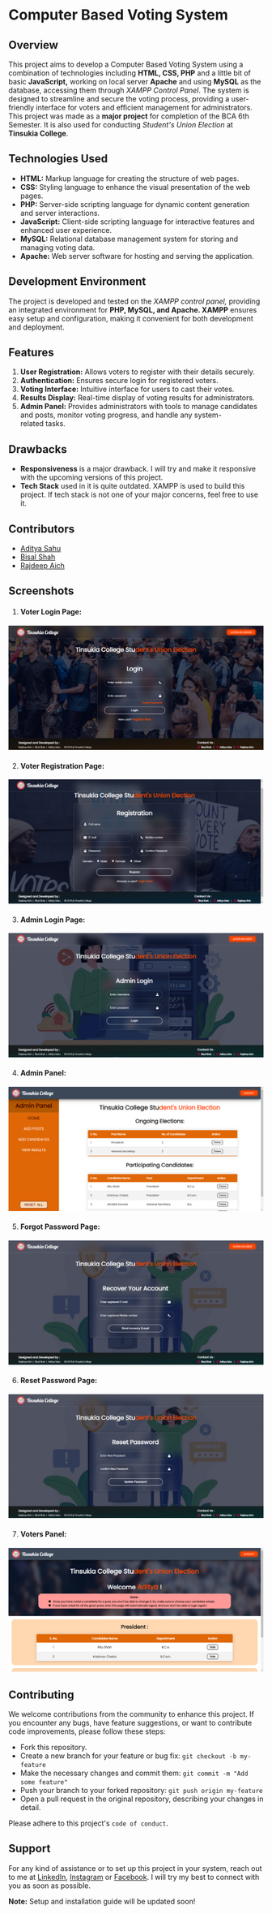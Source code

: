 # Computer Based Voting System


## Overview

This project aims to develop a Computer Based Voting System using a combination of technologies including **HTML, CSS, PHP** and a little bit of basic **JavaScript,** working on local server **Apache** and using **MySQL** as the database, accessing them through _*XAMPP Control Panel*_. The system is designed to streamline and secure the voting process, providing a user-friendly interface for voters and efficient management for administrators. This project was made as a **major project** for completion of the BCA 6th Semester. It is also used for conducting _*Student's Union Election*_ at **Tinsukia College**.


## Technologies Used

- **HTML:** Markup language for creating the structure of web pages. 
- **CSS:** Styling language to enhance the visual presentation of the web pages.
- **PHP:** Server-side scripting language for dynamic content generation and server interactions.
- **JavaScript:** Client-side scripting language for interactive features and enhanced user experience.
- **MySQL:** Relational database management system for storing and managing voting data.
- **Apache:** Web server software for hosting and serving the application.


## Development Environment

The project is developed and tested on the _*XAMPP control panel,*_ providing an integrated environment for **PHP, MySQL, and Apache. XAMPP** ensures easy setup and configuration, making it convenient for both development and deployment.


## Features

1. **User Registration:** Allows voters to register with their details securely.
2. **Authentication:** Ensures secure login for registered voters.
3. **Voting Interface:** Intuitive interface for users to cast their votes.
4. **Results Display:** Real-time display of voting results for administrators.
5. **Admin Panel:** Provides administrators with tools to manage candidates and posts, monitor voting progress, and handle any system-related tasks.


## Drawbacks

- **Responsiveness** is a major drawback. I will try and make it responsive with the upcoming versions of this project.
- **Tech Stack** used in it is quite outdated. XAMPP is used to build this project. If tech stack is not one of your major concerns, feel free to use it.


## Contributors

- [Aditya Sahu](https://www.instagram.com/adityasahu395/)
- [Bisal Shah](https://www.instagram.com/kunal__shah1/)
- [Rajdeep Aich](https://www.instagram.com/_.rjdp_/)


## Screenshots

1. #### Voter Login Page:
![User Login Page](https://raw.githubusercontent.com/Rjdp24/Com-Based-Voting-System/main/Resources/Screenshots/User_Login_Page.png)

2. #### Voter Registration Page:
![User Registration Page](https://raw.githubusercontent.com/Rjdp24/Com-Based-Voting-System/main/Resources/Screenshots/User_Registration_Page.png)

3. #### Admin Login Page:
![Admin Login Page](https://raw.githubusercontent.com/Rjdp24/Com-Based-Voting-System/main/Resources/Screenshots/Admin_Login_Page.png)

4. #### Admin Panel:
![Admin Panel Home Page](https://raw.githubusercontent.com/Rjdp24/Com-Based-Voting-System/main/Resources/Screenshots/Admin_Panel_Homepage.png)

5. #### Forgot Password Page:
![Forgot Password Page](https://raw.githubusercontent.com/Rjdp24/Com-Based-Voting-System/main/Resources/Screenshots/Forget_Password_Page%20.png)

6. #### Reset Password Page:
![Reset Password Page](https://raw.githubusercontent.com/Rjdp24/Com-Based-Voting-System/main/Resources/Screenshots/Reset_Password_Page.png)

7. #### Voters Panel:
![Voters Panel Page](https://raw.githubusercontent.com/Rjdp24/Com-Based-Voting-System/main/Resources/Screenshots/Voters_Panel_Page.png)


## Contributing

We welcome contributions from the community to enhance this project. If you encounter any bugs, have feature suggestions, or want to contribute code improvements, please follow these steps:
- Fork this repository.
- Create a new branch for your feature or bug fix: `git checkout -b my-feature`
- Make the necessary changes and commit them: `git commit -m "Add some feature"`
- Push your branch to your forked repository: `git push origin my-feature`
- Open a pull request in the original repository, describing your changes in detail.

Please adhere to this project's `code of conduct`.


## Support

For any kind of assistance or to set up this project in your system, reach out to me at [LinkedIn](https://www.linkedin.com/in/rjdp24/), [Instagram](https://www.linkedin.com/in/rjdp24/) or [Facebook](https://www.facebook.com/rajdeep.aich.73). I will try my best to connect with you as soon as possible.

**Note:** Setup and installation guide will be updated soon!

